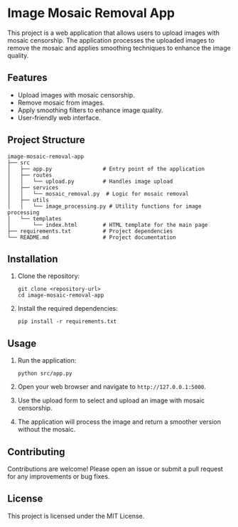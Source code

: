 # Image Mosaic Removal App

This project is a web application that allows users to upload images with mosaic censorship. The application processes the uploaded images to remove the mosaic and applies smoothing techniques to enhance the image quality.

## Features

- Upload images with mosaic censorship.
- Remove mosaic from images.
- Apply smoothing filters to enhance image quality.
- User-friendly web interface.

## Project Structure

```
image-mosaic-removal-app
├── src
│   ├── app.py                # Entry point of the application
│   ├── routes
│   │   └── upload.py         # Handles image upload
│   ├── services
│   │   └── mosaic_removal.py  # Logic for mosaic removal
│   ├── utils
│   │   └── image_processing.py # Utility functions for image processing
│   └── templates
│       └── index.html        # HTML template for the main page
├── requirements.txt          # Project dependencies
└── README.md                 # Project documentation
```

## Installation

1. Clone the repository:
   ```
   git clone <repository-url>
   cd image-mosaic-removal-app
   ```

2. Install the required dependencies:
   ```
   pip install -r requirements.txt
   ```

## Usage

1. Run the application:
   ```
   python src/app.py
   ```

2. Open your web browser and navigate to `http://127.0.0.1:5000`.

3. Use the upload form to select and upload an image with mosaic censorship.

4. The application will process the image and return a smoother version without the mosaic.

## Contributing

Contributions are welcome! Please open an issue or submit a pull request for any improvements or bug fixes.

## License

This project is licensed under the MIT License.